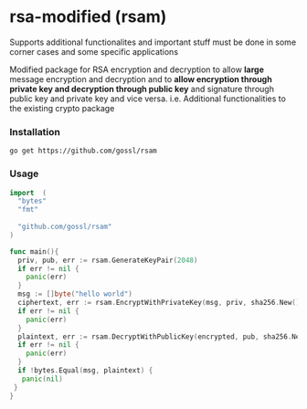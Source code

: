 # rsa-modified (rsam)

Supports additional functionalites and important stuff must be done in some corner cases and some specific applications

Modified package for RSA encryption and decryption to allow **large** message encryption and decryption and to **allow encryption through private key and decryption through public key** and signature through public key and private key and vice versa. i.e. Additional functionalities to the existing crypto package

### Installation 

```shell
go get https://github.com/gossl/rsam 
```

### Usage

```go
import  (
  "bytes"
  "fmt"
  
  "github.com/gossl/rsam"
)

func main(){
  priv, pub, err := rsam.GenerateKeyPair(2048)
  if err != nil {
    panic(err)
  }
  msg := []byte("hello world")
  ciphertext, err := rsam.EncryptWithPrivateKey(msg, priv, sha256.New())
  if err != nil {
    panic(err)
  }
  plaintext, err := rsam.DecryptWithPublicKey(encrypted, pub, sha256.New())
  if err != nil {
    panic(err)
  }
  if !bytes.Equal(msg, plaintext) {
   panic(nil)
 }
}
```

